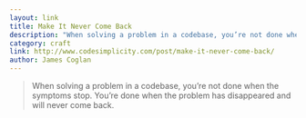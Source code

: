 ```yaml
---
layout: link
title: Make It Never Come Back
description: "When solving a problem in a codebase, you’re not done when the symptoms stop. You’re done when the problem has disappeared and will never come back."
category: craft
link: http://www.codesimplicity.com/post/make-it-never-come-back/
author: James Coglan
---
```


> When solving a problem in a codebase, you’re not done when the symptoms stop. You’re done when the problem has disappeared and will never come back.

